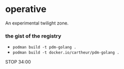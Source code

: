 # operative

An experimental twilight zone.

### the gist of the registry

* `podman build -t pdm-golang .`
* `podman build -t docker.io/cartheur/pdm-golang .`

STOP 34:00